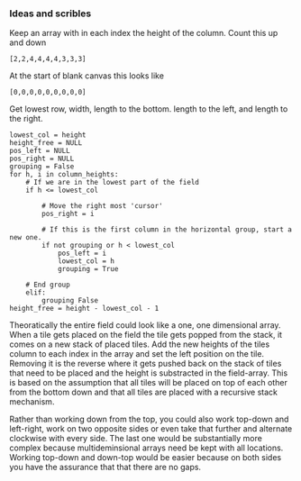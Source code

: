 ### Ideas and scribles
Keep an array with in each index the height of the column. Count this up and down
```
[2,2,4,4,4,4,3,3,3]
```

At the start of blank canvas this looks like
```
[0,0,0,0,0,0,0,0,0]
```

Get lowest row, width, length to the bottom. length to the left, and length to the right.
```
lowest_col = height 
height_free = NULL
pos_left = NULL
pos_right = NULL
grouping = False
for h, i in column_heights:
	# If we are in the lowest part of the field
	if h <= lowest_col

		# Move the right most 'cursor'
		pos_right = i

		# If this is the first column in the horizontal group, start a new one.
		if not grouping or h < lowest_col
			pos_left = i
			lowest_col = h
			grouping = True

	# End group
	elif:
		grouping False
height_free = height - lowest_col - 1
```

Theoratically the entire field could look like a one, one dimensional array. When a tile gets placed on the field the tile gets popped from the stack, it comes on a new stack of placed tiles. Add the new heights of the tiles column to each index in the array and set the left position on the tile. Removing it is the reverse where it gets pushed back on the stack of tiles that need to be placed and the height is substracted in the field-array.
This is based on the assumption that all tiles will be placed on top of each other from the bottom down and that all tiles are placed with a recursive stack mechanism.

Rather than working down from the top, you could also work top-down and left-right, work on two opposite sides or even take that further and alternate clockwise with every side. The last one would be substantially more complex because multideminsional arrays need be kept with all locations. Working top-down and down-top would be easier because on both sides you have the assurance that that there are no gaps.